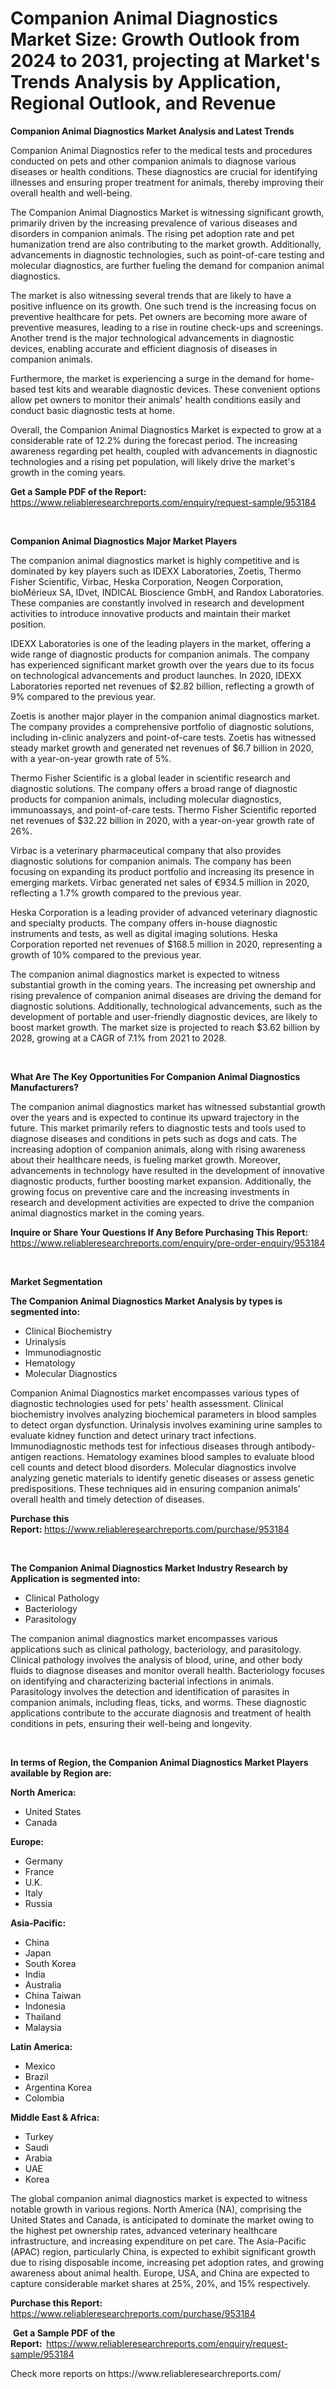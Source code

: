 <p><h1>Companion Animal Diagnostics Market Size: Growth Outlook from 2024 to 2031, projecting at Market's Trends Analysis by Application, Regional Outlook, and Revenue</h1></p><p><strong>Companion Animal Diagnostics Market Analysis and Latest Trends</strong></p>
<p><p>Companion Animal Diagnostics refer to the medical tests and procedures conducted on pets and other companion animals to diagnose various diseases or health conditions. These diagnostics are crucial for identifying illnesses and ensuring proper treatment for animals, thereby improving their overall health and well-being.</p><p>The Companion Animal Diagnostics Market is witnessing significant growth, primarily driven by the increasing prevalence of various diseases and disorders in companion animals. The rising pet adoption rate and pet humanization trend are also contributing to the market growth. Additionally, advancements in diagnostic technologies, such as point-of-care testing and molecular diagnostics, are further fueling the demand for companion animal diagnostics.</p><p>The market is also witnessing several trends that are likely to have a positive influence on its growth. One such trend is the increasing focus on preventive healthcare for pets. Pet owners are becoming more aware of preventive measures, leading to a rise in routine check-ups and screenings. Another trend is the major technological advancements in diagnostic devices, enabling accurate and efficient diagnosis of diseases in companion animals.</p><p>Furthermore, the market is experiencing a surge in the demand for home-based test kits and wearable diagnostic devices. These convenient options allow pet owners to monitor their animals' health conditions easily and conduct basic diagnostic tests at home.</p><p>Overall, the Companion Animal Diagnostics Market is expected to grow at a considerable rate of 12.2% during the forecast period. The increasing awareness regarding pet health, coupled with advancements in diagnostic technologies and a rising pet population, will likely drive the market's growth in the coming years.</p></p>
<p><strong>Get a Sample PDF of the Report:&nbsp;</strong> <a href="https://www.reliableresearchreports.com/enquiry/request-sample/953184">https://www.reliableresearchreports.com/enquiry/request-sample/953184</a></p>
<p>&nbsp;</p>
<p><strong>Companion Animal Diagnostics Major Market Players</strong></p>
<p><p>The companion animal diagnostics market is highly competitive and is dominated by key players such as IDEXX Laboratories, Zoetis, Thermo Fisher Scientific, Virbac, Heska Corporation, Neogen Corporation, bioMérieux SA, IDvet, INDICAL Bioscience GmbH, and Randox Laboratories. These companies are constantly involved in research and development activities to introduce innovative products and maintain their market position.</p><p>IDEXX Laboratories is one of the leading players in the market, offering a wide range of diagnostic products for companion animals. The company has experienced significant market growth over the years due to its focus on technological advancements and product launches. In 2020, IDEXX Laboratories reported net revenues of $2.82 billion, reflecting a growth of 9% compared to the previous year.</p><p>Zoetis is another major player in the companion animal diagnostics market. The company provides a comprehensive portfolio of diagnostic solutions, including in-clinic analyzers and point-of-care tests. Zoetis has witnessed steady market growth and generated net revenues of $6.7 billion in 2020, with a year-on-year growth rate of 5%.</p><p>Thermo Fisher Scientific is a global leader in scientific research and diagnostic solutions. The company offers a broad range of diagnostic products for companion animals, including molecular diagnostics, immunoassays, and point-of-care tests. Thermo Fisher Scientific reported net revenues of $32.22 billion in 2020, with a year-on-year growth rate of 26%.</p><p>Virbac is a veterinary pharmaceutical company that also provides diagnostic solutions for companion animals. The company has been focusing on expanding its product portfolio and increasing its presence in emerging markets. Virbac generated net sales of €934.5 million in 2020, reflecting a 1.7% growth compared to the previous year.</p><p>Heska Corporation is a leading provider of advanced veterinary diagnostic and specialty products. The company offers in-house diagnostic instruments and tests, as well as digital imaging solutions. Heska Corporation reported net revenues of $168.5 million in 2020, representing a growth of 10% compared to the previous year.</p><p>The companion animal diagnostics market is expected to witness substantial growth in the coming years. The increasing pet ownership and rising prevalence of companion animal diseases are driving the demand for diagnostic solutions. Additionally, technological advancements, such as the development of portable and user-friendly diagnostic devices, are likely to boost market growth. The market size is projected to reach $3.62 billion by 2028, growing at a CAGR of 7.1% from 2021 to 2028.</p></p>
<p>&nbsp;</p>
<p><strong>What Are The Key Opportunities For Companion Animal Diagnostics Manufacturers?</strong></p>
<p><p>The companion animal diagnostics market has witnessed substantial growth over the years and is expected to continue its upward trajectory in the future. This market primarily refers to diagnostic tests and tools used to diagnose diseases and conditions in pets such as dogs and cats. The increasing adoption of companion animals, along with rising awareness about their healthcare needs, is fueling market growth. Moreover, advancements in technology have resulted in the development of innovative diagnostic products, further boosting market expansion. Additionally, the growing focus on preventive care and the increasing investments in research and development activities are expected to drive the companion animal diagnostics market in the coming years.</p></p>
<p><strong>Inquire or Share Your Questions If Any Before Purchasing This Report:</strong> <a href="https://www.reliableresearchreports.com/enquiry/pre-order-enquiry/953184">https://www.reliableresearchreports.com/enquiry/pre-order-enquiry/953184</a></p>
<p>&nbsp;</p>
<p><strong>Market Segmentation</strong></p>
<p><strong>The Companion Animal Diagnostics Market Analysis by types is segmented into:</strong></p>
<p><ul><li>Clinical Biochemistry</li><li>Urinalysis</li><li>Immunodiagnostic</li><li>Hematology</li><li>Molecular Diagnostics</li></ul></p>
<p><p>Companion Animal Diagnostics market encompasses various types of diagnostic technologies used for pets' health assessment. Clinical biochemistry involves analyzing biochemical parameters in blood samples to detect organ dysfunction. Urinalysis involves examining urine samples to evaluate kidney function and detect urinary tract infections. Immunodiagnostic methods test for infectious diseases through antibody-antigen reactions. Hematology examines blood samples to evaluate blood cell counts and detect blood disorders. Molecular diagnostics involve analyzing genetic materials to identify genetic diseases or assess genetic predispositions. These techniques aid in ensuring companion animals' overall health and timely detection of diseases.</p></p>
<p><strong>Purchase this Report:&nbsp;</strong><a href="https://www.reliableresearchreports.com/purchase/953184">https://www.reliableresearchreports.com/purchase/953184</a></p>
<p>&nbsp;</p>
<p><strong>The Companion Animal Diagnostics Market Industry Research by Application is segmented into:</strong></p>
<p><ul><li>Clinical Pathology</li><li>Bacteriology</li><li>Parasitology</li></ul></p>
<p><p>The companion animal diagnostics market encompasses various applications such as clinical pathology, bacteriology, and parasitology. Clinical pathology involves the analysis of blood, urine, and other body fluids to diagnose diseases and monitor overall health. Bacteriology focuses on identifying and characterizing bacterial infections in animals. Parasitology involves the detection and identification of parasites in companion animals, including fleas, ticks, and worms. These diagnostic applications contribute to the accurate diagnosis and treatment of health conditions in pets, ensuring their well-being and longevity.</p></p>
<p>&nbsp;</p>
<p><strong>In terms of Region, the Companion Animal Diagnostics Market Players available by Region are:</strong></p>
<p>
    <p> <strong> North America: </strong>
        <ul>
            <li>United States</li>
            <li>Canada</li>
        </ul>
        </p> 
    <p> <strong> Europe: </strong>
        <ul>
            <li>Germany</li>
            <li>France</li>
            <li>U.K.</li>
            <li>Italy</li>
            <li>Russia</li>
        </ul>
        </p> 
    <p> <strong> Asia-Pacific: </strong>
        <ul>
            <li>China</li>
            <li>Japan</li>
            <li>South Korea</li>
            <li>India</li>
            <li>Australia</li>
            <li>China Taiwan</li>
            <li>Indonesia</li>
            <li>Thailand</li>
            <li>Malaysia</li>
        </ul>
        </p> 
    <p> <strong> Latin America: </strong>
        <ul>
            <li>Mexico</li>
            <li>Brazil</li>
            <li>Argentina Korea</li>
            <li>Colombia</li>
        </ul>
        </p> 
    <p> <strong> Middle East & Africa: </strong>
        <ul>
            <li>Turkey</li>
            <li>Saudi</li>
            <li>Arabia</li>
            <li>UAE</li>
            <li>Korea</li>
        </ul>
    </p>
    </p>
<p><p>The global companion animal diagnostics market is expected to witness notable growth in various regions. North America (NA), comprising the United States and Canada, is anticipated to dominate the market owing to the highest pet ownership rates, advanced veterinary healthcare infrastructure, and increasing expenditure on pet care. The Asia-Pacific (APAC) region, particularly China, is expected to exhibit significant growth due to rising disposable income, increasing pet adoption rates, and growing awareness about animal health. Europe, USA, and China are expected to capture considerable market shares at 25%, 20%, and 15% respectively.</p></p>
<p><strong>Purchase this Report: </strong><a href="https://www.reliableresearchreports.com/purchase/953184">https://www.reliableresearchreports.com/purchase/953184</a></p>
<p>&nbsp;<strong>Get a Sample PDF of the Report:&nbsp;&nbsp;</strong><a href="https://www.reliableresearchreports.com/enquiry/request-sample/953184">https://www.reliableresearchreports.com/enquiry/request-sample/953184</a></p>
<p><strong></strong></p>
<p>Check more reports on https://www.reliableresearchreports.com/</p>